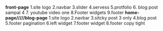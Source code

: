 



**front-page**
1.site logo
2.navbar
3.slider
4.servess
5.protfolio
6. blog post sampal 4 
7. youtube video one
8.Footer widgets
9.footer
**home-page/////blog-page**
1.site logo
2.navbar
3.sitcky post 3 only
4.blog post
5.footer pagination
6.left widget
7.footer widget
8.footer copy tight
